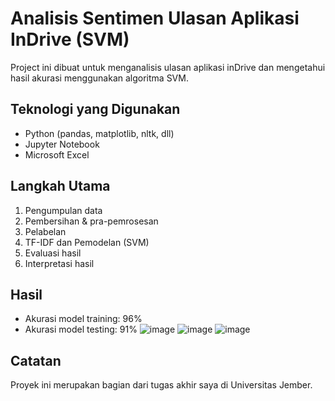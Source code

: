 # Analisis Sentimen Ulasan Aplikasi InDrive (SVM)
Project ini dibuat untuk menganalisis ulasan aplikasi inDrive dan mengetahui hasil akurasi menggunakan algoritma SVM.

## Teknologi yang Digunakan
- Python (pandas, matplotlib, nltk, dll)
- Jupyter Notebook
- Microsoft Excel 

## Langkah Utama
1. Pengumpulan data
2. Pembersihan & pra-pemrosesan
3. Pelabelan
4. TF-IDF dan Pemodelan (SVM)
5. Evaluasi hasil
6. Interpretasi hasil

## Hasil
- Akurasi model training: 96%
- Akurasi model testing: 91%
![image](https://github.com/user-attachments/assets/f66b378a-5939-423a-b8ea-be06de2bae92)
![image](https://github.com/user-attachments/assets/71cd1d7f-3f83-4a60-82fb-123c82953ea3)
![image](https://github.com/user-attachments/assets/e044bcfa-93e6-498d-9784-b4eba3737ac0)

## Catatan
Proyek ini merupakan bagian dari tugas akhir saya di Universitas Jember.
